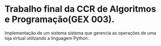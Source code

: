 # Trabalho final da CCR de Algoritmos e Programação(GEX 003).

Implementação de um sistema sistema que gerencia as operações de uma loja virtual utilizando a linguagem Python. 


